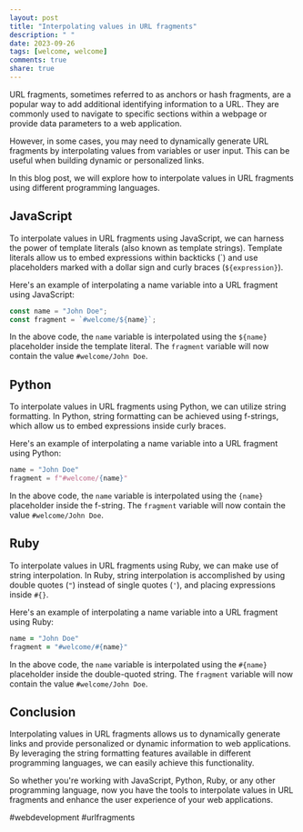```yaml
---
layout: post
title: "Interpolating values in URL fragments"
description: " "
date: 2023-09-26
tags: [welcome, welcome]
comments: true
share: true
---
```


URL fragments, sometimes referred to as anchors or hash fragments, are a popular way to add additional identifying information to a URL. They are commonly used to navigate to specific sections within a webpage or provide data parameters to a web application.

However, in some cases, you may need to dynamically generate URL fragments by interpolating values from variables or user input. This can be useful when building dynamic or personalized links.

In this blog post, we will explore how to interpolate values in URL fragments using different programming languages.

## JavaScript

To interpolate values in URL fragments using JavaScript, we can harness the power of template literals (also known as template strings). Template literals allow us to embed expressions within backticks (\`) and use placeholders marked with a dollar sign and curly braces (`${expression}`).

Here's an example of interpolating a name variable into a URL fragment using JavaScript:

```javascript
const name = "John Doe";
const fragment = `#welcome/${name}`;
```

In the above code, the `name` variable is interpolated using the `${name}` placeholder inside the template literal. The `fragment` variable will now contain the value `#welcome/John Doe`.

## Python

To interpolate values in URL fragments using Python, we can utilize string formatting. In Python, string formatting can be achieved using f-strings, which allow us to embed expressions inside curly braces.

Here's an example of interpolating a name variable into a URL fragment using Python:

```python
name = "John Doe"
fragment = f"#welcome/{name}"
```

In the above code, the `name` variable is interpolated using the `{name}` placeholder inside the f-string. The `fragment` variable will now contain the value `#welcome/John Doe`.

## Ruby

To interpolate values in URL fragments using Ruby, we can make use of string interpolation. In Ruby, string interpolation is accomplished by using double quotes (`"`) instead of single quotes (`'`), and placing expressions inside `#{}`.

Here's an example of interpolating a name variable into a URL fragment using Ruby:

```ruby
name = "John Doe"
fragment = "#welcome/#{name}"
```

In the above code, the `name` variable is interpolated using the `#{name}` placeholder inside the double-quoted string. The `fragment` variable will now contain the value `#welcome/John Doe`.

## Conclusion

Interpolating values in URL fragments allows us to dynamically generate links and provide personalized or dynamic information to web applications. By leveraging the string formatting features available in different programming languages, we can easily achieve this functionality.

So whether you're working with JavaScript, Python, Ruby, or any other programming language, now you have the tools to interpolate values in URL fragments and enhance the user experience of your web applications.

#webdevelopment #urlfragments